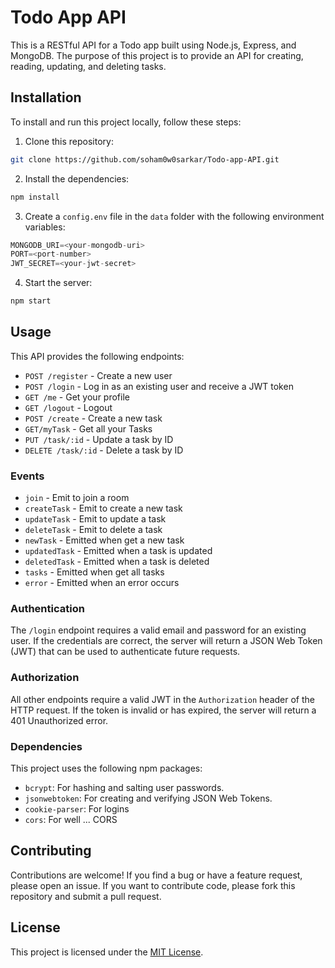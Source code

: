 # Todo App API

This is a RESTful API for a Todo app built using Node.js, Express, and MongoDB. The purpose of this project is to provide an API for creating, reading, updating, and deleting tasks.

## Installation

To install and run this project locally, follow these steps:

1. Clone this repository:

```bash
git clone https://github.com/soham0w0sarkar/Todo-app-API.git
```

2. Install the dependencies:

```bash
npm install
```

3. Create a `config.env` file in the `data` folder with the following environment variables:

```javascript
MONGODB_URI=<your-mongodb-uri>
PORT=<port-number>
JWT_SECRET=<your-jwt-secret>
```

4. Start the server:

```bash
npm start
```

## Usage

This API provides the following endpoints:

- `POST /register` - Create a new user
- `POST /login` - Log in as an existing user and receive a JWT token
- `GET /me` - Get your profile
- `GET /logout` - Logout
- `POST /create` - Create a new task
- `GET/myTask` - Get all your Tasks
- `PUT /task/:id` - Update a task by ID
- `DELETE /task/:id` - Delete a task by ID

### Events

- `join` - Emit to join a room
- `createTask` - Emit to create a new task
- `updateTask` - Emit to update a task
- `deleteTask` - Emit to delete a task
- `newTask` - Emitted when get a new task
- `updatedTask` - Emitted when a task is updated
- `deletedTask` - Emitted when a task is deleted
- `tasks` - Emitted when get all tasks
- `error` - Emitted when an error occurs

### Authentication

The `/login` endpoint requires a valid email and password for an existing user. If the credentials are correct, the server will return a JSON Web Token (JWT) that can be used to authenticate future requests.

### Authorization

All other endpoints require a valid JWT in the `Authorization` header of the HTTP request. If the token is invalid or has expired, the server will return a 401 Unauthorized error.

### Dependencies

This project uses the following npm packages:

- `bcrypt`: For hashing and salting user passwords.
- `jsonwebtoken`: For creating and verifying JSON Web Tokens.
- `cookie-parser`: For logins
- `cors`: For well ... CORS

## Contributing

Contributions are welcome! If you find a bug or have a feature request, please open an issue. If you want to contribute code, please fork this repository and submit a pull request.

## License

This project is licensed under the [MIT License](LICENSE).
